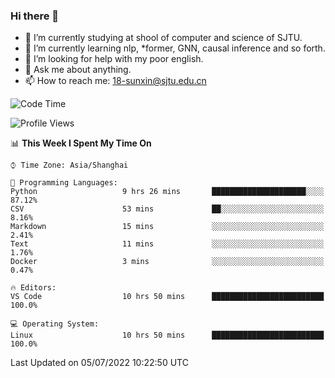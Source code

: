 ### Hi there 👋

<!--
**sunxin000/sunxin000** is a ✨ _special_ ✨ repository because its `README.md` (this file) appears on your GitHub profile.

Here are some ideas to get you started:

- 🔭 I’m currently working on ...
- 🌱 I’m currently learning ...
- 👯 I’m looking to collaborate on ...
- 🤔 I’m looking for help with ...
- 💬 Ask me about ...
- 📫 How to reach me: ...
- 😄 Pronouns: ...
- ⚡ Fun fact: ...
-->
- 🏫 I’m currently studying at shool of computer and science of SJTU.
- 🌱 I’m currently learning nlp, \*former, GNN, causal inference and so forth.
- 🤔 I’m looking for help with my poor english.
- 💬 Ask me about anything.
- 📫 How to reach me: 18-sunxin@sjtu.edu.cn
<!--START_SECTION:waka-->
![Code Time](http://img.shields.io/badge/Code%20Time-245%20hrs%203%20mins-blue)

![Profile Views](http://img.shields.io/badge/Profile%20Views-2-blue)

📊 **This Week I Spent My Time On** 

```text
⌚︎ Time Zone: Asia/Shanghai

💬 Programming Languages: 
Python                   9 hrs 26 mins       █████████████████████░░░░   87.12% 
CSV                      53 mins             ██░░░░░░░░░░░░░░░░░░░░░░░   8.16% 
Markdown                 15 mins             ░░░░░░░░░░░░░░░░░░░░░░░░░   2.41% 
Text                     11 mins             ░░░░░░░░░░░░░░░░░░░░░░░░░   1.76% 
Docker                   3 mins              ░░░░░░░░░░░░░░░░░░░░░░░░░   0.47%

🔥 Editors: 
VS Code                  10 hrs 50 mins      █████████████████████████   100.0%

💻 Operating System: 
Linux                    10 hrs 50 mins      █████████████████████████   100.0%

```


 Last Updated on 05/07/2022 10:22:50 UTC
<!--END_SECTION:waka-->
